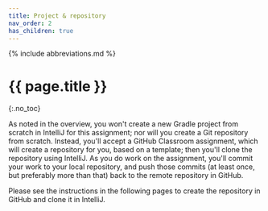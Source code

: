 ```yaml
---
title: Project & repository
nav_order: 2
has_children: true
---
```


{% include abbreviations.md %}

# {{ page.title }}
{:.no_toc}

As noted in the overview, you won't create a new Gradle project from scratch in IntelliJ for this assignment; nor will you create a Git repository from scratch. Instead, you'll accept a GitHub Classroom assignment, which will create a repository for you, based on a template; then you'll clone the repository using IntelliJ. As you do work on the assignment, you'll commit your work to your local repository, and push those commits (at least once, but preferably more than that) back to the remote repository in GitHub.

Please see the instructions in the following pages to create the repository in GitHub and clone it in IntelliJ.